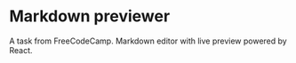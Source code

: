 # Markdown previewer #

A task from FreeCodeCamp. Markdown editor with live preview powered by React.